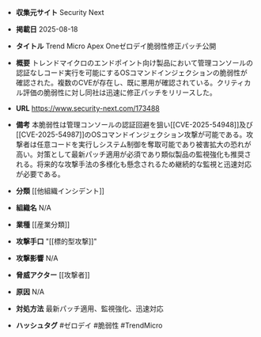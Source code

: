 - **収集元サイト**
Security Next

- **掲載日**
2025-08-18

- **タイトル**
Trend Micro Apex Oneゼロデイ脆弱性修正パッチ公開

- **概要**
トレンドマイクロのエンドポイント向け製品において管理コンソールの認証なしコード実行を可能にするOSコマンドインジェクションの脆弱性が確認された。複数のCVEが存在し、既に悪用が確認されている。クリティカル評価の脆弱性に対し同社は迅速に修正パッチをリリースした。

- **URL**
https://www.security-next.com/173488

- **備考**
本脆弱性は管理コンソールの認証回避を狙い[[CVE-2025-54948]]及び[[CVE-2025-54987]]のOSコマンドインジェクション攻撃が可能である。攻撃者は任意コードを実行しシステム制御を奪取可能であり被害拡大の恐れが高い。対策として最新パッチ適用が必須であり類似製品の監視強化も推奨される。将来的な攻撃手法の多様化も懸念されるため継続的な監視と迅速対応が必要である。

- **分類**
[[他組織インシデント]]

- **組織名**
N/A

- **業種**
[[産業分類]]

- **攻撃手口**
"[[標的型攻撃]]"

- **攻撃影響**
N/A

- **脅威アクター**
[[攻撃者]]

- **原因**
N/A

- **対処方法**
最新パッチ適用、監視強化、迅速対応

- **ハッシュタグ**
#ゼロデイ #脆弱性 #TrendMicro
